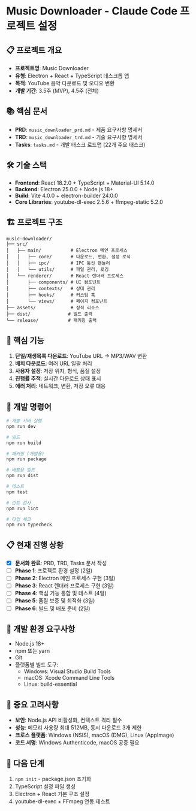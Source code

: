 # Music Downloader - Claude Code 프로젝트 설정

## 📋 프로젝트 개요
- **프로젝트명**: Music Downloader
- **유형**: Electron + React + TypeScript 데스크톱 앱
- **목적**: YouTube 음악 다운로드 및 오디오 변환
- **개발 기간**: 3.5주 (MVP), 4.5주 (전체)

## 📚 핵심 문서
- **PRD**: `music_downloader_prd.md` - 제품 요구사항 명세서
- **TRD**: `music_downloader_trd.md` - 기술 요구사항 명세서  
- **Tasks**: `tasks.md` - 개발 태스크 로드맵 (22개 주요 태스크)

## 🛠 기술 스택
- **Frontend**: React 18.2.0 + TypeScript + Material-UI 5.14.0
- **Backend**: Electron 25.0.0 + Node.js 18+
- **Build**: Vite 4.0.0 + electron-builder 24.0.0
- **Core Libraries**: youtube-dl-exec 2.5.6 + ffmpeg-static 5.2.0

## 🏗 프로젝트 구조
```
music-downloader/
├── src/
│   ├── main/           # Electron 메인 프로세스
│   │   ├── core/       # 다운로드, 변환, 설정 로직
│   │   ├── ipc/        # IPC 통신 핸들러
│   │   └── utils/      # 파일 관리, 로깅
│   └── renderer/       # React 렌더러 프로세스
│       ├── components/ # UI 컴포넌트
│       ├── contexts/   # 상태 관리
│       ├── hooks/      # 커스텀 훅
│       └── views/      # 페이지 컴포넌트
├── assets/             # 정적 리소스
├── dist/              # 빌드 출력
└── release/           # 패키징 출력
```

## 🎯 핵심 기능
1. **단일/재생목록 다운로드**: YouTube URL → MP3/WAV 변환
2. **배치 다운로드**: 여러 URL 일괄 처리
3. **사용자 설정**: 저장 위치, 형식, 품질 설정
4. **진행률 추적**: 실시간 다운로드 상태 표시
5. **에러 처리**: 네트워크, 변환, 저장 오류 대응

## 🚀 개발 명령어
```bash
# 개발 서버 실행
npm run dev

# 빌드
npm run build

# 패키징 (개발용)
npm run package

# 배포용 빌드
npm run dist

# 테스트
npm test

# 린트 검사
npm run lint

# 타입 체크
npm run typecheck
```

## 📋 현재 진행 상황
- [x] **문서화 완료**: PRD, TRD, Tasks 문서 작성
- [ ] **Phase 1**: 프로젝트 환경 설정 (2일)
- [ ] **Phase 2**: Electron 메인 프로세스 구현 (3일)
- [ ] **Phase 3**: React 렌더러 프로세스 구현 (3일)
- [ ] **Phase 4**: 핵심 기능 통합 및 테스트 (4일)
- [ ] **Phase 5**: 품질 보증 및 최적화 (3일)
- [ ] **Phase 6**: 빌드 및 배포 준비 (2일)

## 🔧 개발 환경 요구사항
- Node.js 18+
- npm 또는 yarn
- Git
- 플랫폼별 빌드 도구:
  - Windows: Visual Studio Build Tools
  - macOS: Xcode Command Line Tools
  - Linux: build-essential

## 📝 중요 고려사항
- **보안**: Node.js API 비활성화, 컨텍스트 격리 필수
- **성능**: 메모리 사용량 최대 512MB, 동시 다운로드 3개 제한
- **크로스 플랫폼**: Windows (NSIS), macOS (DMG), Linux (AppImage)
- **코드 서명**: Windows Authenticode, macOS 공증 필요

## 🎯 다음 단계
1. `npm init` - package.json 초기화
2. TypeScript 설정 파일 생성
3. Electron + React 기본 구조 설정
4. youtube-dl-exec + FFmpeg 연동 테스트